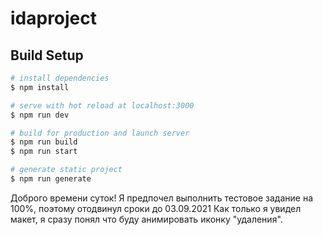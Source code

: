 # idaproject

## Build Setup

```bash
# install dependencies
$ npm install

# serve with hot reload at localhost:3000
$ npm run dev

# build for production and launch server
$ npm run build
$ npm run start

# generate static project
$ npm run generate
```

Доброго времени суток!
Я предпочел выполнить тестовое задание на 100%, поэтому отодвинул сроки до 03.09.2021
Как только я увидел макет, я сразу понял что буду анимировать иконку "удаления".